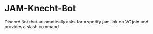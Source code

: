 # JAM-Knecht-Bot
Discord Bot that automatically asks for a spotify jam link on VC join and provides a slash command
